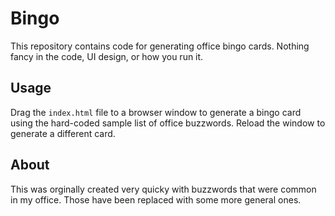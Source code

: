 # Bingo

This repository contains code for generating office bingo cards. Nothing fancy in the code, UI design, or how you run it.

## Usage

Drag the `index.html` file to a browser window to generate a bingo card using the hard-coded sample list of office buzzwords. Reload the window to generate a different card.

## About

This was orginally created very quicky with buzzwords that were common in my office. Those have been replaced with some more general ones.
